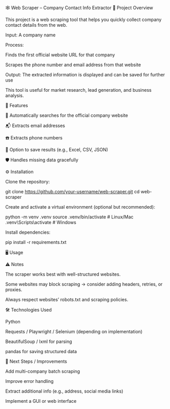 🕸️ Web Scraper – Company Contact Info Extractor
📖 Project Overview

This project is a web scraping tool that helps you quickly collect company contact details from the web.

Input: A company name

Process:

Finds the first official website URL for that company

Scrapes the phone number and email address from that website

Output: The extracted information is displayed and can be saved for further use

This tool is useful for market research, lead generation, and business analysis.

🚀 Features

🔎 Automatically searches for the official company website

📬 Extracts email addresses

☎️ Extracts phone numbers

💾 Option to save results (e.g., Excel, CSV, JSON)

🛡️ Handles missing data gracefully

⚙️ Installation

Clone the repository:

git clone https://github.com/your-username/web-scraper.git
cd web-scraper


Create and activate a virtual environment (optional but recommended):

python -m venv .venv
source .venv/bin/activate   # Linux/Mac
.venv\Scripts\activate      # Windows


Install dependencies:

pip install -r requirements.txt

🖥️ Usage




⚠️ Notes

The scraper works best with well-structured websites.

Some websites may block scraping → consider adding headers, retries, or proxies.

Always respect websites’ robots.txt and scraping policies.

🛠️ Technologies Used

Python

Requests / Playwright / Selenium (depending on implementation)

BeautifulSoup / lxml for parsing

pandas for saving structured data

📌 Next Steps / Improvements

Add multi-company batch scraping

Improve error handling

Extract additional info (e.g., address, social media links)

Implement a GUI or web interface
